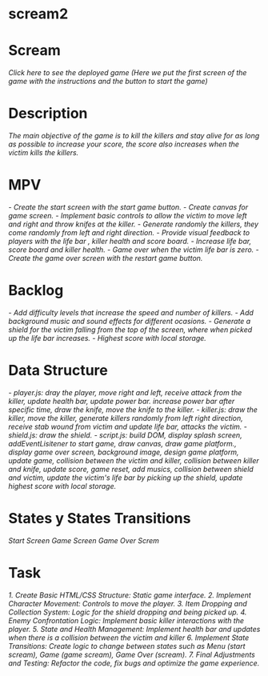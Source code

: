 # scream2

# Scream

_Click here to see the deployed game_
_(Here we put the first screen of the game with the instructions and the button to start the game)_

# Description

_The main objective of the game is to kill the killers and stay alive for as long as possible to increase your score, the score also increases when the victim kills the killers._

# MPV

_- Create the start screen with the start game button._
_- Create canvas for game screen._
_- Implement basic controls to allow the victim to move left and right and throw knifes at the killer._
_- Generate randomly the killers, they come randomly from left and right direction._
_- Provide visual feedback to players with the life bar , killer health and score board._
_- Increase life bar, score board and killer health._
_- Game over when the victim life bar is zero._
_- Create the game over screen with the restart game button._

# Backlog

_- Add difficulty levels that increase the speed and number of killers._
_- Add background music and sound effects for different ocasions._
_- Generate a shield for the victim falling from the top of the screen, where when picked up the life bar increases._
_- Highest score with local storage._

# Data Structure

_- player.js: dray the player, move right and left, receive attack from the killer, update health bar, update power bar. increase power bar after specific time, draw the knife, move the knife to the killer._
_- killer.js: draw the killer, move the killer, generate killers randomly from left right direction, receive stab wound from victim and update life bar, attacks the victim._
_- shield.js: draw the shield._
_- script.js: build DOM, display splash screen, addEventLisitener to start game, draw canvas, draw game platform., display game over screen, background image, design game platform, update game, collision between the victim and killer, collision between killer and knife, update score, game reset, add musics, collision between shield and victim, update the victim's life bar by picking up the shield, update highest score with local storage._

# States y States Transitions

_Start Screen_
_Game Screen_
_Game Over Screm_

# Task

_1. Create Basic HTML/CSS Structure: Static game interface._
_2. Implement Character Movement: Controls to move the player._
_3. Item Dropping and Collection System: Logic for the shield dropping and being picked up._
_4. Enemy Confrontation Logic: Implement basic killer interactions with the player._
_5. State and Health Management: Implement health bar and updates when there is a collision between the victim and killer_
_6. Implement State Transitions: Create logic to change between states such as Menu (start scream), Game (game scream), Game Over (scream)._
_7. Final Adjustments and Testing: Refactor the code, fix bugs and optimize the game experience._
